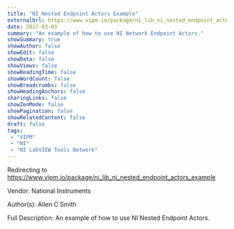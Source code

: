 ```yaml
---
title: "NI Nested Endpoint Actors Example"
externalUrl: https://www.vipm.io/package/ni_lib_ni_nested_endpoint_actors_example
date: 2017-03-03
summary: "An example of how to use NI Network Endpoint Actors."
showSummary: true
showAuthor: false
showEdit: false
showData: false
showViews: false
showReadingTime: false
showWordCount: false
showBreadcrumbs: false
showHeadingAnchors: false
sharingLinks: false
showZenMode: false
showPagination: false
showRelatedContent: false
draft: false
tags:
 - "VIPM"
 - "NI"
 - "NI LabVIEW Tools Network"
---
```


Redirecting to https://www.vipm.io/package/ni_lib_ni_nested_endpoint_actors_example

Vendor: National Instruments

Author(s): Allen C Smith
 
Full Description:
An example of how to use NI Nested Endpoint Actors.